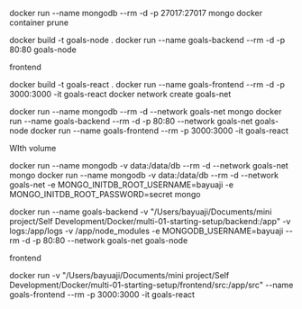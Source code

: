 docker run --name mongodb --rm -d -p 27017:27017 mongo
 docker container prune

 docker build -t goals-node .
 docker run --name goals-backend --rm -d -p 80:80 goals-node



 frontend

 docker build -t goals-react .
 docker run --name goals-frontend --rm -d -p 3000:3000 -it goals-react
 docker network create goals-net

 docker run --name mongodb --rm -d --network goals-net mongo
  docker run --name goals-backend --rm -d -p 80:80 --network goals-net goals-node
  docker run --name goals-frontend --rm -p 3000:3000 -it goals-react


WIth volume 

 docker run --name mongodb -v data:/data/db --rm -d --network goals-net mongo
 docker run --name mongodb -v data:/data/db --rm -d --network goals-net -e MONGO_INITDB_ROOT_USERNAME=bayuaji -e MONGO_INITDB_ROOT_PASSWORD=secret mongo


 
docker run --name goals-backend -v "/Users/bayuaji/Documents/mini project/Self Development/Docker/multi-01-starting-setup/backend:/app" -v logs:/app/logs -v /app/node_modules  -e MONGODB_USERNAME=bayuaji --rm -d -p 80:80 --network goals-net goals-node


frontend


 docker run -v "/Users/bayuaji/Documents/mini project/Self Development/Docker/multi-01-starting-setup/frontend/src:/app/src"  --name goals-frontend --rm -p 3000:3000 -it goals-react
